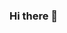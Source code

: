 ### Hi there 👋

<!--
**yash982000/yash982000** is a ✨ _special_ ✨ repository because its `README.md` (this file) appears on your GitHub profile.

[![HitCount](http://hits.dwyl.com/yash982000/{project}.svg)](http://hits.dwyl.com/yash982000/{project})
Here are some ideas to get you started:

- 🔭 I’m currently working on ...
- 🌱 I’m currently learning ...
- 👯 I’m looking to collaborate on ...
- 🤔 I’m looking for help with ...
- 💬 Ask me about ...
- 📫 How to reach me: ...
- 😄 Pronouns: ...
- ⚡ Fun fact: ...
-->
